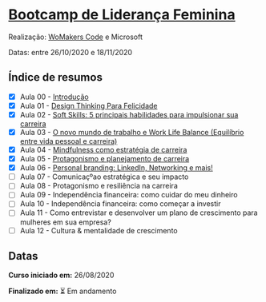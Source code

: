 # [Bootcamp de Liderança Feminina](https://womakerscode.org/lideranca)

Realização: [WoMakers Code](https://womakerscode.org/) e Microsoft

Datas: entre 26/10/2020 e 18/11/2020

## Índice de resumos

- [X] Aula 00 - [Introdução](https://github.com/oliviamattiazzo/Resumos/blob/master/BootcampLiderancaFeminina/Aula00_Introducao.md)
- [X] Aula 01 - [Design Thinking Para Felicidade](https://github.com/oliviamattiazzo/Resumos/blob/master/BootcampLiderancaFeminina/Aula01_DesignThinkingParaFelicidade.md)
- [X] Aula 02 - [Soft Skills: 5 principais habilidades para impulsionar sua carreira](https://github.com/oliviamattiazzo/Resumos/blob/master/BootcampLiderancaFeminina/Aula02_SoftSkills5HabilidadesParaImpulsionarSuaCarreira.md)
- [X] Aula 03 - [O novo mundo de trabalho e Work Life Balance (Equilíbrio entre vida pessoal e carreira)](https://github.com/oliviamattiazzo/Resumos/blob/master/BootcampLiderancaFeminina/Aula03_NovoMundoTrabalhoWorkLifeBalance.md)
- [X] Aula 04 - [Mindfulness como estratégia de carreira](https://github.com/oliviamattiazzo/Resumos/blob/master/BootcampLiderancaFeminina/Aula04_MindfulnessComoEstrategiaDeCarreira.md)
- [X] Aula 05 - [Protagonismo e planejamento de carreira](https://github.com/oliviamattiazzo/Resumos/blob/master/BootcampLiderancaFeminina/Aula05_ProtagonismoPlanejamentoCarreira.md)
- [X] Aula 06 - [Personal branding: LinkedIn, Networking e mais!](https://github.com/oliviamattiazzo/Resumos/blob/master/BootcampLiderancaFeminina/Aula06_PersonalBranding.md)
- [ ] Aula 07 - Comunicaçºao estratégica e seu impacto
- [ ] Aula 08 - Protagonismo e resiliência na carreira
- [ ] Aula 09 - Independência financeira: como cuidar do meu dinheiro
- [ ] Aula 10 - Independência financeira: como começar a investir
- [ ] Aula 11 - Como entrevistar e desenvolver um plano de crescimento para mulheres em sua empresa?
- [ ] Aula 12 - Cultura & mentalidade de crescimento

## Datas

**Curso iniciado em:** 26/08/2020

**Finalizado em:** :hourglass_flowing_sand: Em andamento 